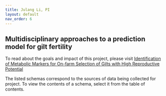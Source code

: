 ```yaml
---
title: Julang Li, PI
layout: default
nav_order: 6
---
```


## Multidisciplinary approaches to a prediction model for gilt fertility

To read about the goals and impact of this project, please visit [Identification of Metabolic Markers for On-farm Selection of Gilts with High Reproductive Potential](https://foodfromthought.ca/research/livestock/identification-of-metabolic-markers-for-on-farm-selection-of-gilts-with-high-reproductive-potential/)

The listed schemas correspond to the sources of data being collected for project. To view the contents of a schema, select it from the table of contents. 
